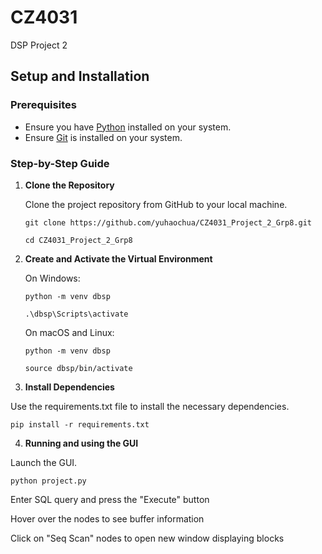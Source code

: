 # CZ4031
DSP Project 2

## Setup and Installation

### Prerequisites

- Ensure you have [Python](https://www.python.org/downloads/) installed on your system.
- Ensure [Git](https://git-scm.com/downloads) is installed on your system.

### Step-by-Step Guide

1. **Clone the Repository**

   Clone the project repository from GitHub to your local machine.

   `git clone https://github.com/yuhaochua/CZ4031_Project_2_Grp8.git`
   
   `cd CZ4031_Project_2_Grp8`

2. **Create and Activate the Virtual Environment**

   On Windows:

   `python -m venv dbsp`
   
   `.\dbsp\Scripts\activate`

   On macOS and Linux:

   `python -m venv dbsp`
   
   `source dbsp/bin/activate`

3.  **Install Dependencies**

   Use the requirements.txt file to install the necessary dependencies.

   `pip install -r requirements.txt`

4.  **Running and using the GUI**

   Launch the GUI.

   `python project.py`

   Enter SQL query and press the "Execute" button

   Hover over the nodes to see buffer information

   Click on "Seq Scan" nodes to open new window displaying blocks
